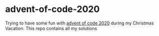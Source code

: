 # advent-of-code-2020
Trying to have some fun with [advent of code 2020](https://adventofcode.com/2020) during my Christmas Vacation. This repo contains all my solutions
